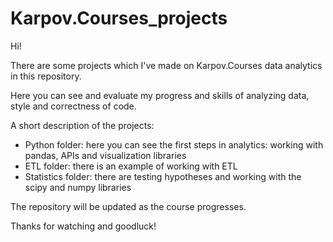 # Karpov.Courses_projects
Hi!

There are some projects which I've made on Karpov.Courses data analytics in this repository.

Here you can see and evaluate my progress and skills of analyzing data, style and correctness of code.

A short description of the projects:
- Python folder: here you can see the first steps in analytics: working with pandas, APIs and visualization libraries
- ETL folder: there is an example of working with ETL
- Statistics folder: there are testing hypotheses and working with the scipy and numpy libraries

The repository will be updated as the course progresses.

Thanks for watching and goodluck!
